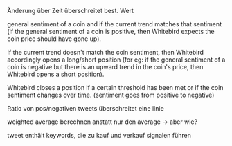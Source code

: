 Änderung über Zeit überschreitet best. Wert

general sentiment of a coin and if the current trend matches that sentiment 
(if the general sentiment of a coin is positive, then Whitebird expects the coin price should have gone up).

If the current trend doesn't match the coin sentiment, then Whitebird accordingly opens a long/short position (for eg: if the general sentiment of a coin is negative but there is an upward trend in the coin's price, then Whitebird opens a short position).

Whitebird closes a position if a certain threshold has been met or if the coin sentiment changes over time. (sentiment goes from positive to negative)

Ratio von pos/negativen tweets überschreitet eine linie

weighted average berechnen anstatt nur den average -> aber wie?

tweet enthält keywords, die zu kauf und verkauf signalen führen


